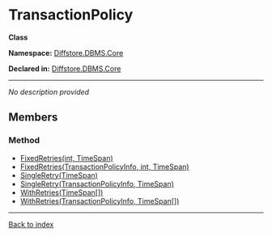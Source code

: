 # TransactionPolicy

**Class**

**Namespace:** [Diffstore.DBMS.Core](Diffstore.DBMS.Core.md)

**Declared in:** [Diffstore.DBMS.Core](Diffstore.DBMS.Core.md)

------


*No description provided*

## Members

### Method
* [FixedRetries(int, TimeSpan)](Diffstore.DBMS.Core.TransactionPolicy.FixedRetries(int,TimeSpan).md)
* [FixedRetries(TransactionPolicyInfo, int, TimeSpan)](Diffstore.DBMS.Core.TransactionPolicy.FixedRetries(TransactionPolicyInfo,int,TimeSpan).md)
* [SingleRetry(TimeSpan)](Diffstore.DBMS.Core.TransactionPolicy.SingleRetry(TimeSpan).md)
* [SingleRetry(TransactionPolicyInfo, TimeSpan)](Diffstore.DBMS.Core.TransactionPolicy.SingleRetry(TransactionPolicyInfo,TimeSpan).md)
* [WithRetries(TimeSpan[])](Diffstore.DBMS.Core.TransactionPolicy.WithRetries(TimeSpan[]).md)
* [WithRetries(TransactionPolicyInfo, TimeSpan[])](Diffstore.DBMS.Core.TransactionPolicy.WithRetries(TransactionPolicyInfo,TimeSpan[]).md)

------

[Back to index](index.md)